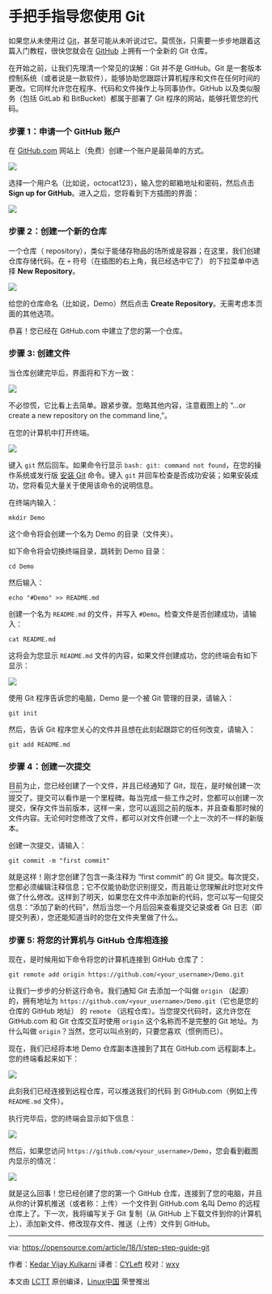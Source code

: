 手把手指导您使用 Git
======

如果您从未使用过 [Git][1]，甚至可能从未听说过它。莫慌张，只需要一步步地跟着这篇入门教程，很快您就会在 [GitHub][2] 上拥有一个全新的 Git 仓库。

在开始之前，让我们先理清一个常见的误解：Git 并不是 GitHub。Git 是一套版本控制系统（或者说是一款软件），能够协助您跟踪计算机程序和文件在任何时间的更改。它同样允许您在程序、代码和文件操作上与同事协作。GitHub 以及类似服务（包括 GitLab 和 BitBucket）都属于部署了 Git 程序的网站，能够托管您的代码。

### 步骤 1：申请一个 GitHub 账户

在 [GitHub.com][3] 网站上（免费）创建一个账户是最简单的方式。

![](https://opensource.com/sites/default/files/u128651/git_guide1.png)

选择一个用户名（比如说，octocat123），输入您的邮箱地址和密码，然后点击 **Sign up for GitHub**。进入之后，您将看到下方插图的界面：

![](https://opensource.com/sites/default/files/u128651/git_guide2.png)

### 步骤 2：创建一个新的仓库

一个仓库（ repository），类似于能储存物品的场所或是容器；在这里，我们创建仓库存储代码。在 `+` 符号（在插图的右上角，我已经选中它了） 的下拉菜单中选择 **New Repository**。

![](https://opensource.com/sites/default/files/u128651/git_guide3.png)

给您的仓库命名（比如说，Demo）然后点击 **Create Repository**。无需考虑本页面的其他选项。

恭喜！您已经在 GitHub.com 中建立了您的第一个仓库。

### 步骤 3: 创建文件

当仓库创建完毕后，界面将和下方一致：

![](https://opensource.com/sites/default/files/u128651/git_guide4.png)

不必惊慌，它比看上去简单。跟紧步骤。忽略其他内容，注意截图上的 “...or create a new repository on the command line,”。

在您的计算机中打开终端。

![](https://opensource.com/sites/default/files/u128651/git_guide5.png)

键入 `git` 然后回车。如果命令行显示 `bash: git: command not found`，在您的操作系统或发行版 [安装 Git][4] 命令。键入 `git` 并回车检查是否成功安装；如果安装成功，您将看见大量关于使用该命令的说明信息。

在终端内输入：

```
mkdir Demo
```

这个命令将会创建一个名为 Demo 的目录（文件夹）。

如下命令将会切换终端目录，跳转到 Demo 目录：

```
cd Demo
```

然后输入：

```
echo "#Demo" >> README.md
```

创建一个名为 `README.md` 的文件，并写入 `#Demo`。检查文件是否创建成功，请输入：

```
cat README.md
```

这将会为您显示 `README.md` 文件的内容，如果文件创建成功，您的终端会有如下显示： 

![](https://opensource.com/sites/default/files/u128651/git_guide7.png)

使用 Git 程序告诉您的电脑，Demo 是一个被 Git 管理的目录，请输入：

```
git init
```

然后，告诉 Git 程序您关心的文件并且想在此刻起跟踪它的任何改变，请输入：

```
git add README.md
```

### 步骤 4：创建一次提交

目前为止，您已经创建了一个文件，并且已经通知了 Git，现在，是时候创建一次<ruby>提交<rt>commit</rt></ruby>了。提交可以看作是一个里程碑。每当完成一些工作之时，您都可以创建一次提交，保存文件当前版本，这样一来，您可以返回之前的版本，并且查看那时候的文件内容。无论何时您修改了文件，都可以对文件创建一个上一次的不一样的新版本。

创建一次提交，请输入：

```
git commit -m "first commit"
```

就是这样！刚才您创建了包含一条注释为 “first commit” 的 Git 提交。每次提交，您都必须编辑注释信息；它不仅能协助您识别提交，而且能让您理解此时您对文件做了什么修改。这样到了明天，如果您在文件中添加新的代码，您可以写一句提交信息：“添加了新的代码”，然后当您一个月后回来查看提交记录或者 Git 日志（即提交列表），您还能知道当时的您在文件夹里做了什么。

### 步骤 5: 将您的计算机与 GitHub 仓库相连接

现在，是时候用如下命令将您的计算机连接到 GitHub 仓库了：

```
git remote add origin https://github.com/<your_username>/Demo.git
```

让我们一步步的分析这行命令。我们通知 Git 去添加一个叫做 `origin` （起源）的，拥有地址为 `https://github.com/<your_username>/Demo.git`（它也是您的仓库的 GitHub 地址） 的 `remote` （远程仓库）。当您提交代码时，这允许您在 GitHub.com 和 Git 仓库交互时使用 `origin` 这个名称而不是完整的 Git 地址。为什么叫做 `origin`？当然，您可以叫点别的，只要您喜欢（惯例而已）。

现在，我们已经将本地 Demo 仓库副本连接到了其在 GitHub.com 远程副本上。您的终端看起来如下：

![](https://opensource.com/sites/default/files/u128651/git_guide8.png)

此刻我们已经连接到远程仓库，可以推送我们的代码 到 GitHub.com（例如上传 `README.md` 文件）。

执行完毕后，您的终端会显示如下信息：

![](https://opensource.com/sites/default/files/u128651/git_guide9.png)

然后，如果您访问 `https://github.com/<your_username>/Demo`，您会看到截图内显示的情况：

![](https://opensource.com/sites/default/files/u128651/git_guide10.png)

就是这么回事！您已经创建了您的第一个 GitHub 仓库，连接到了您的电脑，并且从你的计算机推送（或者称：上传）一个文件到 GitHub.com 名叫 Demo 的远程仓库上了。下一次，我将编写关于 Git 复制（从 GitHub 上下载文件到你的计算机上）、添加新文件、修改现存文件、推送（上传）文件到 GitHub。

--------------------------------------------------------------------------------

via: https://opensource.com/article/18/1/step-step-guide-git

作者：[Kedar Vijay Kulkarni][a]
译者：[CYLeft](https://github.com/CYLeft)
校对：[wxy](https://github.com/wxy)

本文由 [LCTT](https://github.com/LCTT/TranslateProject) 原创编译，[Linux中国](https://linux.cn/) 荣誉推出

[a]:https://opensource.com/users/kkulkarn
[1]:https://opensource.com/resources/what-is-git
[2]:https://opensource.com/life/15/11/short-introduction-github
[3]:https://github.com/
[4]:https://www.linuxbabe.com/linux-server/install-git-verion-control-on-linux-debianubuntufedoraarchlinux#crt-2
